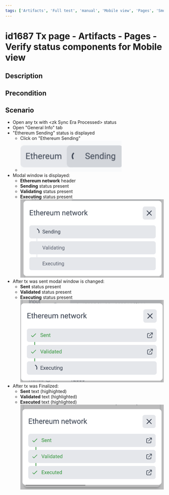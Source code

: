 ```yaml
---
tags: ['Artifacts', 'Full test', 'manual', 'Mobile view', 'Pages', 'Smoke test', 'Status Component', 'Transaction', 'Active']
---
```


# id1687 Tx page - Artifacts -  Pages - Verify status components for Mobile view

## Description

## Precondition


## Scenario
- Open any tx with \<zk Sync Era Processed\> status
- Open "General Info" tab
- "Ethereum Sending" status is displayed
    - Click on "Ethereum Sending"
    - ![Screenshot](../../../../static/img/Pages/Transaction%20page/id1687_1.png)
- Modal window is displayed:
    - **Ethereum network** header
    - **Sending** status present
    - **Validating** status present
    - **Executing** status present
    ![Screenshot](../../../../static/img/Pages/Transaction%20page/id1687_2.png)
- After tx was sent modal window is changed:
    - **Sent** status present
    - **Validated** status present
    - **Executing** status present
    ![Screenshot](../../../../static/img/Pages/Transaction%20page/id1687_3.png)
- After tx was Finalized:
    - **Sent** text (higlhighted)
    - **Validated** text (highlighted)
    - **Executed** text (highlighted)
    ![Screenshot](../../../../static/img/Pages/Transaction%20page/id1687_4.png)
